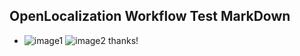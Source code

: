## OpenLocalization Workflow Test MarkDown
* ![image1](.\51897a4d-db55-4fc7-a18d-10bfd9861530.PNG)   ![image2](.\9234e601-b22a-4151-9bb9-4ae716370690.png) 
thanks!